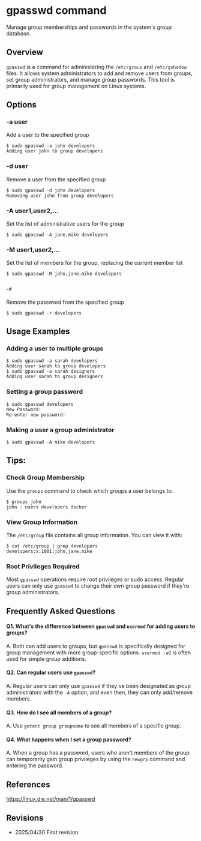 # gpasswd command

Manage group memberships and passwords in the system's group database.

## Overview

`gpasswd` is a command for administering the `/etc/group` and `/etc/gshadow` files. It allows system administrators to add and remove users from groups, set group administrators, and manage group passwords. This tool is primarily used for group management on Linux systems.

## Options

### **-a user**

Add a user to the specified group

```console
$ sudo gpasswd -a john developers
Adding user john to group developers
```

### **-d user**

Remove a user from the specified group

```console
$ sudo gpasswd -d john developers
Removing user john from group developers
```

### **-A user1,user2,...**

Set the list of administrative users for the group

```console
$ sudo gpasswd -A jane,mike developers
```

### **-M user1,user2,...**

Set the list of members for the group, replacing the current member list

```console
$ sudo gpasswd -M john,jane,mike developers
```

### **-r**

Remove the password from the specified group

```console
$ sudo gpasswd -r developers
```

## Usage Examples

### Adding a user to multiple groups

```console
$ sudo gpasswd -a sarah developers
Adding user sarah to group developers
$ sudo gpasswd -a sarah designers
Adding user sarah to group designers
```

### Setting a group password

```console
$ sudo gpasswd developers
New Password: 
Re-enter new password: 
```

### Making a user a group administrator

```console
$ sudo gpasswd -A mike developers
```

## Tips:

### Check Group Membership

Use the `groups` command to check which groups a user belongs to:

```console
$ groups john
john : users developers docker
```

### View Group Information

The `/etc/group` file contains all group information. You can view it with:

```console
$ cat /etc/group | grep developers
developers:x:1001:john,jane,mike
```

### Root Privileges Required

Most `gpasswd` operations require root privileges or sudo access. Regular users can only use `gpasswd` to change their own group password if they're group administrators.

## Frequently Asked Questions

#### Q1. What's the difference between `gpasswd` and `usermod` for adding users to groups?
A. Both can add users to groups, but `gpasswd` is specifically designed for group management with more group-specific options. `usermod -aG` is often used for simple group additions.

#### Q2. Can regular users use `gpasswd`?
A. Regular users can only use `gpasswd` if they've been designated as group administrators with the `-A` option, and even then, they can only add/remove members.

#### Q3. How do I see all members of a group?
A. Use `getent group groupname` to see all members of a specific group.

#### Q4. What happens when I set a group password?
A. When a group has a password, users who aren't members of the group can temporarily gain group privileges by using the `newgrp` command and entering the password.

## References

https://linux.die.net/man/1/gpasswd

## Revisions

- 2025/04/30 First revision
